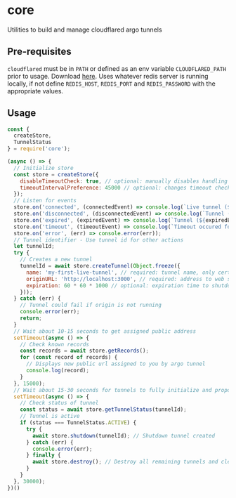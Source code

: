 # core
Utilities to build and manage cloudflared argo tunnels

## Pre-requisites
`cloudflared` must be in `PATH` or defined as an env variable `CLOUDFLARED_PATH` prior to usage. Download [here](https://developers.cloudflare.com/argo-tunnel/downloads).
Uses whatever redis server is running locally, if not define `REDIS_HOST`, `REDIS_PORT` and `REDIS_PASSWORD` with the appropriate values.

## Usage

```js
const { 
  createStore, 
  TunnelStatus 
} = require('core');

(async () => {
  // Initialize store
  const store = createStore({
    disableTimeoutCheck: true, // optional: manually disables handling health checks for timeout from origin (default: true)
    timeoutIntervalPreference: 45000 // optional: changes timeout check to 45 seconds (default: 30000)
  });
  // Listen for events
  store.on('connected', (connectedEvent) => console.log(`Live tunnel (${connectedEvent.id}) url: ${connectedEvent.publicURL}`));
  store.on('disconnected', (disconnectedEvent) => console.log(`Tunnel (${disconnectedEvent.id}) disconnected`));
  store.on('expired', (expiredEvent) => console.log(`Tunnel (${expiredEvent.id}) has expired`));
  store.on('timeout', (timeoutEvent) => console.log(`Timeout occured for tunnel (${timeoutEvent.id})`));
  store.on('error', (err) => console.error(err));
  // Tunnel identifier - Use tunnel id for other actions
  let tunnelId;
  try {
    // Creates a new tunnel
    tunnelId = await store.createTunnel(Object.freeze({
      name: 'my-first-live-tunnel', // required: tunnel name, only certain characters allowed ([A-Za-z-])
      originURL: 'http://localhost:3000', // required: address to web server on local network
      expiration: 60 * 60 * 1000 // optional: expiration time to shutdown tunnel 
    }));
  } catch (err) {
    // Tunnel could fail if origin is not running
    console.error(err);
    return;
  }
  // Wait about 10-15 seconds to get assigned public address
  setTimeout(async () => {
    // Check known records
    const records = await store.getRecords();
    for (const record of records) {
      // Displays new public url assigned to you by argo tunnel
      console.log(record);
    }
  }, 15000);
  // Wait about 15-30 seconds for tunnels to fully initialize and propogate on Cloudflare's end
  setTimeout(async () => {
    // Check status of tunnel
    const status = await store.getTunnelStatus(tunnelId);
    // Tunnel is active
    if (status === TunnelStatus.ACTIVE) {
      try {
        await store.shutdown(tunnelId); // Shutdown tunnel created
      } catch (err) {
        console.error(err);
      } finally {
        await store.destroy(); // Destroy all remaining tunnels and cleanup store to exit
      }
    }
  }, 30000);
})()
```
